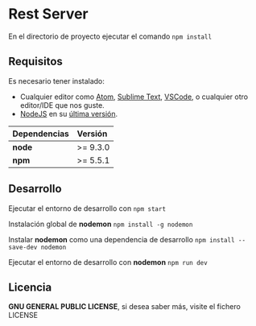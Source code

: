 # Rest Server

En el directorio de proyecto ejecutar el comando `npm install`

## Requisitos

Es necesario tener instalado:

* Cualquier editor como [Atom](https://atom.io/), [Sublime Text](https://www.sublimetext.com/), [VSCode](https://code.visualstudio.com/), o cualquier otro editor/IDE que nos guste.
* [NodeJS](https://nodejs.org/es/) en su [última versión](https://nodejs.org/es/download/).

| Dependencias | Versión  |
|:-------------|:---------| 
| __node__     | >= 9.3.0 |
| __npm__      | >= 5.5.1 |

## Desarrollo

Ejecutar el entorno de desarrollo con `npm start`

Instalación global de **nodemon** `npm install -g nodemon`

Instalar **nodemon** como una dependencia de desarrollo `npm install --save-dev nodemon`

Ejecutar el entorno de desarrollo con **nodemon** `npm run dev`

## Licencia

__GNU GENERAL PUBLIC LICENSE__, si desea saber más, visite el fichero LICENSE